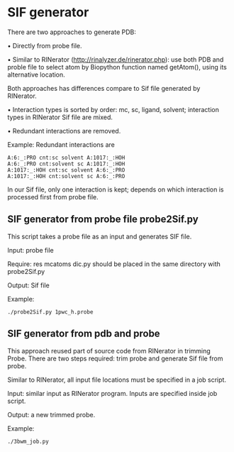 # SIF generator
There are two approaches to generate PDB:

• Directly from probe file.

• Similar to RINerator (http://rinalyzer.de/rinerator.php): use both PDB and proble file to select atom by Biopython function named getAtom(), using its alternative location.

Both approaches has differences compare to Sif file generated by RINerator.

• Interaction types is sorted by order: mc, sc, ligand, solvent; interaction types in RINerator Sif file are mixed.

• Redundant interactions are removed.

Example: Redundant interactions are
```
A:6:_:PRO cnt:sc solvent A:1017:_:HOH
A:6:_:PRO cnt:solvent sc A:1017:_:HOH
A:1017:_:HOH cnt:sc solvent A:6:_:PRO
A:1017:_:HOH cnt:solvent sc A:6:_:PRO
```
In our Sif file, only one interaction is kept; depends on which interaction is processed first from probe file.

## SIF generator from probe file probe2Sif.py
This script takes a probe file as an input and generates SIF file.

Input: probe file

Require: res mcatoms dic.py should be placed in the same directory with probe2Sif.py

Output: Sif file

Example: 
```
./probe2Sif.py 1pwc_h.probe
```

## SIF generator from pdb and probe
This approach reused part of source code from RINerator in trimming Probe. There are two steps required: trim probe and generate Sif file from probe.

Similar to RINerator, all input file locations must be specified in a job script.

Input: similar input as RINerator program. Inputs are specified inside job script.

Output: a new trimmed probe.

Example: 
```
./3bwm_job.py
```

